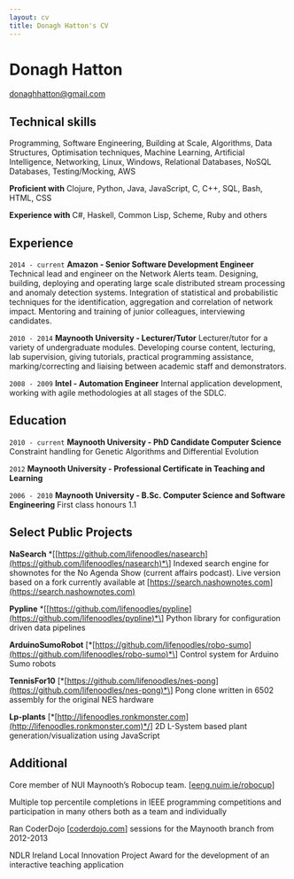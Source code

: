 ```yaml
---
layout: cv
title: Donagh Hatton's CV
---
```

# Donagh Hatton
<div id="webaddress">
<a href="mailto:donaghhatton@gmail.com">donaghhatton@gmail.com</a>
</div>

## Technical skills
Programming,
Software Engineering,
Building at Scale,
Algorithms,
Data Structures,
Optimisation techniques,
Machine Learning,
Artificial Intelligence,
Networking,
Linux,
Windows,
Relational Databases,
NoSQL Databases,
Testing/Mocking,
AWS

__Proficient with__
Clojure, Python, Java, JavaScript, C, C++, SQL, Bash, HTML, CSS

__Experience with__
C#, Haskell, Common Lisp, Scheme, Ruby and others

## Experience
`2014 - current`
__Amazon - Senior Software Development Engineer__
Technical lead and engineer on the Network Alerts team. Designing, building, deploying and operating large scale distributed stream processing and anomaly detection systems. Integration of statistical and probabilistic techniques for the identification, aggregation and correlation of network impact. Mentoring and training of junior colleagues, interviewing candidates.

`2010 - 2014`
__Maynooth University - Lecturer/Tutor__
Lecturer/tutor for a variety of undergraduate modules. Developing course content, lecturing, lab supervision, giving tutorials, practical programming assistance, marking/correcting and liaising between academic staff and demonstrators.

`2008 - 2009`
__Intel - Automation Engineer__
Internal application development, working with agile methodologies at all stages of the SDLC.


## Education
`2010 - current`
__Maynooth University - PhD Candidate Computer Science__
  Constraint handling for Genetic Algorithms and Differential Evolution

`2012`
__Maynooth University - Professional Certificate in Teaching and Learning__

`2006 - 2010`
__Maynooth University - B.Sc. Computer Science and Software Engineering__
First class honours 1.1

## Select Public Projects

__NaSearch__ *\[[https://github.com/lifenoodles/nasearch](https://github.com/lifenoodles/nasearch)*\]
Indexed search engine for shownotes for the No Agenda Show (current affairs podcast). Live version based on a fork currently available at [https://search.nashownotes.com](https://search.nashownotes.com)

__Pypline__ *\[[https://github.com/lifenoodles/pypline](https://github.com/lifenoodles/pypline)*\]
Python library for configuration driven data pipelines

__ArduinoSumoRobot__ \[*[https://github.com/lifenoodles/robo-sumo](https://github.com/lifenoodles/robo-sumo)*\]
Control system for Arduino Sumo robots

__TennisFor10__ \[*[https://github.com/lifenoodles/nes-pong](https://github.com/lifenoodles/nes-pong)*\]
Pong clone written in 6502 assembly for the original NES hardware

__Lp-plants__ \[*[http://lifenoodles.ronkmonster.com](http://lifenoodles.ronkmonster.com)*/]
2D L-System based plant generation/visualization using JavaScript

## Additional
Core member of NUI Maynooth’s Robocup team.
\[[eeng.nuim.ie/robocup](http://eeng.nuim.ie/robocup)\]

Multiple top percentile completions in IEEE programming competitions and participation in many others both as a team and individually

Ran CoderDojo \[[coderdojo.com](http://coderdojo.com)\] sessions for the Maynooth branch from 2012-2013

NDLR Ireland Local Innovation Project Award for the development of an interactive teaching application

<!-- ### Footer

Last updated: August 2018 -->

